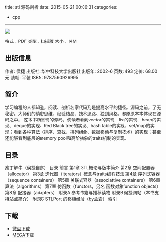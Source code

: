 title: stl 源码剖析
date: 2015-05-21 00:06:31
categories:
  - cpp
---

![](http://img4.douban.com/lpic/s1092076.jpg)

格式：PDF
类型：扫描版
大小：14M

<!--more-->

## 出版信息 ##

作者: 侯捷 
出版社: 华中科技大学出版社
出版年: 2002-6
页数: 493
定价: 68.00元
装帧: 平装
ISBN: 9787560926995

## 简介 ##

学习编程的人都知道，阅读、剖析名家代码乃是提高水平的捷径。源码之前，了无秘密。大师们的缜密思维、经验结晶、技术思路、独到风格，都原原本本体现在源码之中。
这本书所呈现的源码，使读者看到vector的实现、list的实现、heap的实现、deque的实现、Red Black tree的实现、hash table的实现、set/map的实现；看到各种算法（排序、查找、排列组合、数据移动与复制技术）的实现；甚至还能够看到底层的memory pool和高阶抽象的traits机制的实现。

## 目录 ##

疱丁解牛（侯捷自序）
目录
前言
第1章 STL概论与版本简介
第2章 空间配置器（allocator）
第3章 迭代器（iterators）概念与traits编程技法
第4章 序列式容器（sequence containers）
第5章 关联式容器（associattive containers）
第6章 算法（algorithms）
第7章 仿函数（functors，另名 函数对象function objects）
第8章 配接器（adapters）
附录A 参考书籍与推荐读物
附录B 候捷网站（本书支持站点简介）
附录C STLPort 的移植经验（by孟岩）
索引

## 下载 ##

+ [微盘下载](http://vdisk.weibo.com/s/aADaW4YREXBJ3)
+ [MEGA下载](https://mega.co.nz/#!bcdWEIKI!N20UU2rSk_X9Nqth7VpbMhuyW0HlHiR8XZuitzFeAHc)